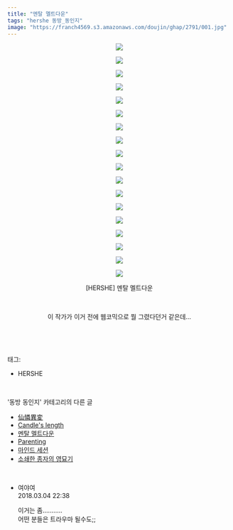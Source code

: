 ```yaml
---
title: "멘탈 멜트다운"
tags: "hershe 동방_동인지"
image: "https://franch4569.s3.amazonaws.com/doujin/ghap/2791/001.jpg"
---
```

<div class="article">
<p style="text-align: center; clear: none; float: none;"><img src="{{ site.imgserver2 }}/ghap/2791/001.jpg"/></p>
<p style="text-align: center; clear: none; float: none;"><img src="{{ site.imgserver2 }}/ghap/2791/002.jpg"/></p>
<p style="text-align: center; clear: none; float: none;"><img src="{{ site.imgserver2 }}/ghap/2791/003.jpg"/></p>
<p style="text-align: center; clear: none; float: none;"><img src="{{ site.imgserver2 }}/ghap/2791/004.jpg"/></p>
<p style="text-align: center; clear: none; float: none;"><img src="{{ site.imgserver2 }}/ghap/2791/005.jpg"/></p>
<p style="text-align: center; clear: none; float: none;"><img src="{{ site.imgserver2 }}/ghap/2791/006.jpg"/></p>
<p style="text-align: center; clear: none; float: none;"><img src="{{ site.imgserver2 }}/ghap/2791/007.jpg"/></p>
<p style="text-align: center; clear: none; float: none;"><img src="{{ site.imgserver2 }}/ghap/2791/008.jpg"/></p>
<p style="text-align: center; clear: none; float: none;"><img src="{{ site.imgserver2 }}/ghap/2791/009.jpg"/></p>
<p style="text-align: center; clear: none; float: none;"><img src="{{ site.imgserver2 }}/ghap/2791/010.jpg"/></p>
<p style="text-align: center; clear: none; float: none;"><img src="{{ site.imgserver2 }}/ghap/2791/011.jpg"/></p>
<p style="text-align: center; clear: none; float: none;"><img src="{{ site.imgserver2 }}/ghap/2791/012.jpg"/></p>
<p style="text-align: center; clear: none; float: none;"><img src="{{ site.imgserver2 }}/ghap/2791/013.jpg"/></p>
<p style="text-align: center; clear: none; float: none;"><img src="{{ site.imgserver2 }}/ghap/2791/014.jpg"/></p>
<p style="text-align: center; clear: none; float: none;"><img src="{{ site.imgserver2 }}/ghap/2791/015.jpg"/></p>
<p style="text-align: center; clear: none; float: none;"><img src="{{ site.imgserver2 }}/ghap/2791/016.jpg"/></p>
<p style="text-align: center; clear: none; float: none;"><img src="{{ site.imgserver2 }}/ghap/2791/017.jpg"/></p>
<p style="text-align: center; clear: none; float: none;"><img src="{{ site.imgserver2 }}/ghap/2791/018.jpg"/></p>
<p style="text-align: center; clear: none; float: none;">[HERSHE] 멘탈 멜트다운</p>
<p style="text-align: center; clear: none; float: none;"><br/></p>
<p style="text-align: center; clear: none; float: none;">이 작가가 이거 전에 웹코믹으로 뭘 그렸다던거 같은데...</p>
<p><br/></p>
</div><br/>
<div class="tagTrail">
<p>태그: </p>
<ul>
<li>HERSHE</li>
</ul>
</div><br/>
<div class="another">
<p>'동방 동인지' 카테고리의 다른 글</p>
<ul>
<li><a href="/ghap_2793">仙憐異変</a></li>
<li><a href="/ghap_2792">Candle's length</a></li>
<li><a href="/ghap_2791">멘탈 멜트다운</a></li>
<li><a href="/ghap_2790">Parenting</a></li>
<li><a href="/ghap_2789">마인드 세션</a></li>
<li><a href="/ghap_2788">소쇄한 종자의 영묘기</a></li>
</ul>
</div><br/>
<div class="cb_module cb_fluid">
<div class="cb_wrt cb_profile">
<div class="comment">
<ul>
<li class="cb_thumb_off" id="comment15212438">
<div class="cb_comment_area">
<div class="cb_info_area">
<div class="cb_section">
<span class="cb_nick_name">여야여</span>
</div>
<div class="cb_section">
<span class="cb_date">2018.03.04 22:38 </span>
</div>
</div>
<div class="cb_dsc_comment">
<p class="cb_dsc">
											이거는 좀...........<br/>
어떤 분들은 트라우마 될수도;;
										</p>
</div>
</div></li>
</ul>
</div>
</div><!-- commentList close -->
</div><br/>
